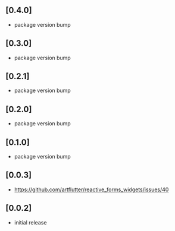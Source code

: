 ## [0.4.0]
* package version bump

## [0.3.0]
* package version bump

## [0.2.1]
* package version bump

## [0.2.0]
* package version bump

## [0.1.0]
* package version bump

## [0.0.3]
* https://github.com/artflutter/reactive_forms_widgets/issues/40

## [0.0.2]
* initial release
